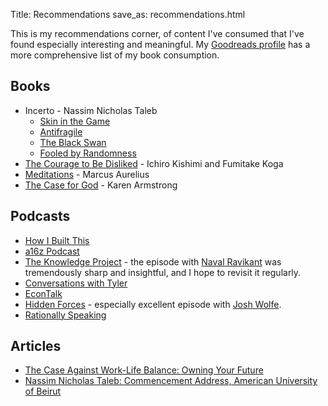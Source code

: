 Title: Recommendations
save_as: recommendations.html

This is my recommendations corner, of content I've consumed that I've found especially interesting and meaningful. My [Goodreads profile](https://www.goodreads.com/user/show/69259286-shahid-hussain) has a more comprehensive list of my book consumption.

## Books
* Incerto - Nassim Nicholas Taleb  
	* [Skin in the Game](https://www.amazon.com/Skin-Game-Hidden-Asymmetries-Daily/dp/042528462X/)  
  	* [Antifragile](https://www.amazon.com/Antifragile-Things-That-Disorder-Incerto/dp/0812979680/)  
  	* [The Black Swan](https://www.amazon.com/Black-Swan-Improbable-Robustness-Fragility/dp/081297381X)  
   	* [Fooled by Randomness](https://www.amazon.com/Fooled-Randomness-Hidden-Markets-Incerto/dp/0812975219)  
* [The Courage to Be Disliked](https://www.amazon.com/Courage-Be-Disliked-Phenomenon-Happiness/dp/1501197274) - Ichiro Kishimi and Fumitake Koga
* [Meditations](https://www.amazon.com/Meditations-New-Translation-Marcus-Aurelius/dp/0812968255) - Marcus Aurelius
* [The Case for God](https://www.amazon.com/Case-God-Karen-Armstrong/dp/0307389804/) - Karen Armstrong  

## Podcasts
* [How I Built This](http://www.npr.org/podcasts/510313/how-i-built-this)
* [a16z Podcast](https://a16z.com/podcasts/)
* [The Knowledge Project](https://www.fs.blog/the-knowledge-project/) - the episode with [Naval Ravikant](https://www.fs.blog/2017/02/naval-ravikant-reading-decision-making/) was tremendously sharp and insightful, and I hope to revisit it regularly.
* [Conversations with Tyler](https://www.conversationswithtyler.com/)
* [EconTalk](http://www.econtalk.org/)
* [Hidden Forces](https://www.hiddenforces.io/podcasts) - especially excellent episode with [Josh Wolfe](https://www.hiddenforces.io/podcast/josh-wolfe-investing-randomness-optionality).
* [Rationally Speaking](http://rationallyspeakingpodcast.org/)

## Articles
* [The Case Against Work-Life Balance: Owning Your Future](http://shyamsankar.com/the-case-against-work-life-balance-owning-your-future)
* [Nassim Nicholas Taleb: Commencement Address, American University of Beirut](https://medium.com/@nntaleb/commencement-address-american-university-in-beirut-2016-a5c6d57984b)
</br>



